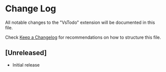 # Change Log

All notable changes to the "VsTodo" extension will be documented in this file.

Check [Keep a Changelog](http://keepachangelog.com/) for recommendations on how to structure this file.

## [Unreleased]

- Initial release